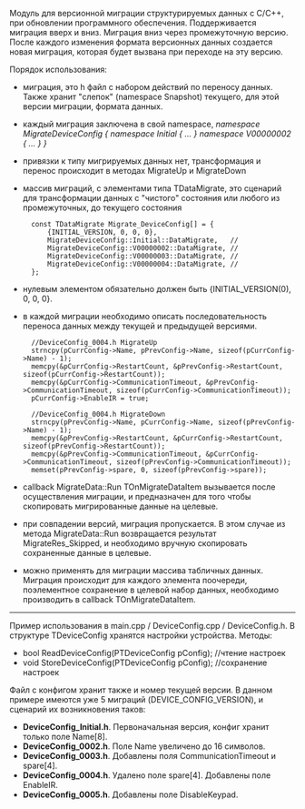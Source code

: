Модуль для версионной миграции структурируемых данных с C/C++, при обновлении программного обеспечения.
Поддерживается миграция вверх и вниз. Миграция вниз через промежуточную версию.
После каждого изменения формата версионных данных создается новая миграция, которая будет вызвана при переходе на эту версию.

Порядок использования:
- миграция, это h файл с набором действий по переносу данных. Также хранит "слепок" (namespace Snapshot) текущего, для этой версии миграции, формата данных.
- каждый миграция заключена в свой namespace, *namespace MigrateDeviceConfig { namespace Initial { ... } namespace V00000002 { ... } }* 
- привязки к типу мигрируемых данных нет, трансформация и перенос происходит в методах MigrateUp и MigrateDown
- массив миграций, с элементами типа TDataMigrate, это сценарий для трансформации данных с "чистого" состояния или любого из промежуточных, до текущего состояния

		const TDataMigrate Migrate_DeviceConfig[] = {
			{INITIAL_VERSION, 0, 0, 0},
			MigrateDeviceConfig::Initial::DataMigrate,	 //
			MigrateDeviceConfig::V00000002::DataMigrate, //
			MigrateDeviceConfig::V00000003::DataMigrate, //
			MigrateDeviceConfig::V00000004::DataMigrate, //
		};

- нулевым элементом обязательно должен быть {INITIAL_VERSION(0), 0, 0, 0}.
- в каждой миграции необходимо описать последовательность переноса данных между текущей и предыдущей версиями. 

		//DeviceConfig_0004.h MigrateUp
		strncpy(pCurrConfig->Name, pPrevConfig->Name, sizeof(pCurrConfig->Name) - 1);
		memcpy(&pCurrConfig->RestartCount, &pPrevConfig->RestartCount, sizeof(pCurrConfig->RestartCount));
		memcpy(&pCurrConfig->CommunicationTimeout, &pPrevConfig->CommunicationTimeout, sizeof(pCurrConfig->CommunicationTimeout));
		pCurrConfig->EnableIR = true;
		
		//DeviceConfig_0004.h MigrateDown
		strncpy(pPrevConfig->Name, pCurrConfig->Name, sizeof(pPrevConfig->Name) - 1);
		memcpy(&pPrevConfig->RestartCount, &pCurrConfig->RestartCount, sizeof(pPrevConfig->RestartCount));
		memcpy(&pPrevConfig->CommunicationTimeout, &pCurrConfig->CommunicationTimeout, sizeof(pPrevConfig->CommunicationTimeout));
		memset(pPrevConfig->spare, 0, sizeof(pPrevConfig->spare));	
		
- callback MigrateData::Run TOnMigrateDataItem вызывается после осуществления миграции, и предназначен для того чтобы скопировать мигрированные данные на целевые.
- при совпадении версий, миграция пропускается. В этом случае из метода MigrateData::Run возвращается результат MigrateRes_Skipped, и необходимо вручную скопировать сохраненные данные в целевые.
- можно применять для миграции массива табличных данных. Миграция происходит для каждого элемента поочереди, поэлементное сохранение в целевой набор данных, необходимо производить в callback TOnMigrateDataItem.


------------
Пример использования в main.cpp / DeviceConfig.cpp / DeviceConfig.h.
В структуре TDeviceConfig хранятся настройки устройства.
Методы:
 - bool ReadDeviceConfig(PTDeviceConfig pConfig);  //чтение настроек
 - void StoreDeviceConfig(PTDeviceConfig pConfig); //сохранение настроек
 
Файл с конфигом хранит также и номер текущей версии.
В данном примере имеются уже 5 миграций (DEVICE_CONFIG_VERSION), и сценарий их возникновения таков:
- **DeviceConfig_Initial.h**. Первоначальная версия, конфиг хранит только поле Name[8].
- **DeviceConfig_0002.h**. Поле Name увеличено до 16 символов.
- **DeviceConfig_0003.h**. Добавлены поля CommunicationTimeout и spare[4].
- **DeviceConfig_0004.h**. Удалено поле spare[4]. Добавлены поле EnableIR.
- **DeviceConfig_0005.h**. Добавлены поле DisableKeypad.
